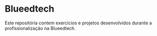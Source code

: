 # Blueedtech
Este repositória contem exercícios e projetos desenvolvidos durante a profissionalização na Blueedtech.
